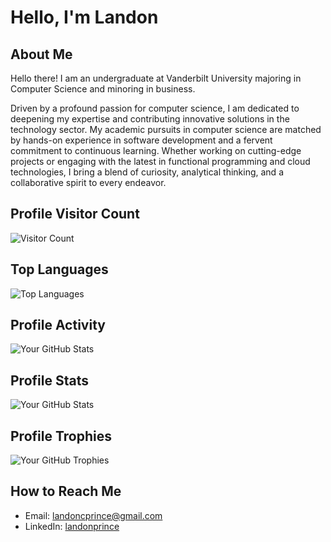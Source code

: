 # Hello, I'm Landon

## About Me
Hello there! I am an undergraduate at Vanderbilt University majoring in Computer Science and minoring in business.

Driven by a profound passion for computer science, I am dedicated to deepening my expertise and contributing innovative solutions in the technology sector. My academic pursuits in computer science are matched by hands-on experience in software development and a fervent commitment to continuous learning. Whether working on cutting-edge projects or engaging with the latest in functional programming and cloud technologies, I bring a blend of curiosity, analytical thinking, and a collaborative spirit to every endeavor.

## Profile Visitor Count
![Visitor Count](https://profile-counter.glitch.me/landonprince/count.svg)

## Top Languages
![Top Languages](https://github-readme-stats.vercel.app/api/top-langs/?username=landonprince&layout=compact&bg_color=111111&title_color=ffffff&text_color=ffffff)

## Profile Activity
![Your GitHub Stats](https://github-profile-summary-cards.vercel.app/api/cards/profile-details?username=landonprince&theme=dark)

## Profile Stats
![Your GitHub Stats](https://github-readme-stats.vercel.app/api?username=landonprince&show_icons=true&theme=dark)

## Profile Trophies
![Your GitHub Trophies](https://github-profile-trophy.vercel.app/?username=landonprince&theme=gruvbox)


## How to Reach Me
- Email: landoncprince@gmail.com
- LinkedIn: [landonprince](https://www.linkedin.com/in/landon-prince-4bb945256/)
